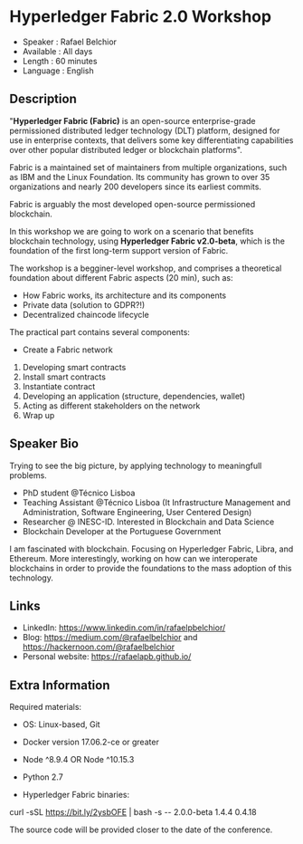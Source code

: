 Hyperledger Fabric 2.0 Workshop
=================================================

* Speaker   : Rafael Belchior
* Available : All days
* Length    : 60 minutes
* Language  : English

Description
-----------

"**Hyperledger Fabric (Fabric)** is an open-source enterprise-grade permissioned distributed ledger technology (DLT) platform, designed for use in enterprise contexts, that delivers some key differentiating capabilities over other popular distributed ledger or blockchain platforms".

Fabric is a maintained set of maintainers from multiple organizations, such as IBM and the Linux Foundation. Its community has grown to over 35 organizations and nearly 200 developers since its earliest commits.

Fabric is arguably the most developed open-source permissioned blockchain.

In this workshop we are going to work on a scenario that benefits blockchain technology, using **Hyperledger Fabric v2.0-beta**, which is the foundation of the first long-term support version of Fabric.
 
The workshop is a begginer-level workshop, and comprises a theoretical foundation about different Fabric aspects (20 min), such as:

* How Fabric works, its architecture and its components
* Private data (solution to GDPR?!)
* Decentralized chaincode lifecycle

The practical part contains several components:

* Create a Fabric network
1. Developing smart contracts
1. Install smart contracts
1. Instantiate contract
1. Developing an application (structure, dependencies, wallet)
1. Acting as different stakeholders on the network
1. Wrap up


Speaker Bio
-----------
Trying to see the big picture, by applying technology to meaningfull problems.

* PhD student @Técnico Lisboa
* Teaching Assistant @Técnico Lisboa (It Infrastructure Management and Administration, Software Engineering, User Centered Design)
* Researcher @ INESC-ID. Interested in Blockchain and Data Science 
* Blockchain Developer at the Portuguese Government

I am fascinated with blockchain. Focusing on Hyperledger Fabric, Libra, and Ethereum.
More interestingly, working on how can we interoperate blockchains in order to provide the foundations to the mass adoption of this technology.

Links
-----

* LinkedIn: https://www.linkedin.com/in/rafaelpbelchior/
* Blog: https://medium.com/@rafaelbelchior and https://hackernoon.com/@rafaelbelchior
* Personal website: https://rafaelapb.github.io/

Extra Information
-----------------

Required materials:

* OS: Linux-based, Git
* Docker version 17.06.2-ce or greater 


* Node ^8.9.4 OR Node ^10.15.3


* Python 2.7

 
* Hyperledger Fabric binaries:

curl -sSL https://bit.ly/2ysbOFE | bash -s -- 2.0.0-beta 1.4.4 0.4.18





The source code will be provided closer to the date of the conference.
